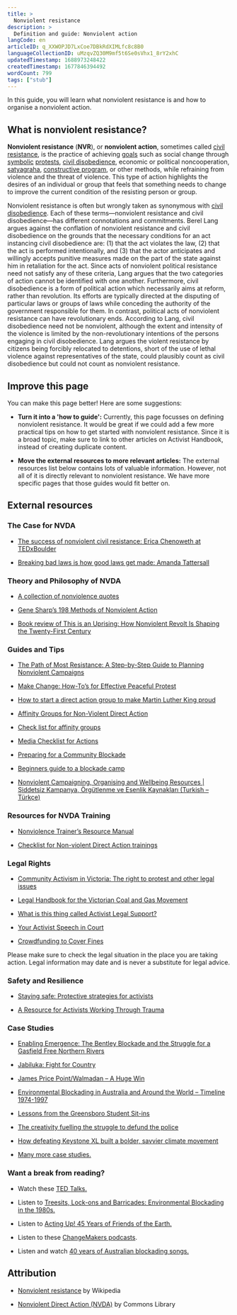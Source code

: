 ```yaml
---
title: >
  Nonviolent resistance
description: >
  Definition and guide: Nonviolent action
langCode: en
articleID: q_XXWOPJD7LxCoe7DBkRdXIMLfc8c8B0
languageCollectionID: uMzqvZQ30M9mf5t6Se0sVhx1_8rY2xhC
updatedTimestamp: 1688973248422
createdTimestamp: 1677846394492
wordCount: 799
tags: ["stub"]
---
```


In this guide, you will learn what nonviolent resistance is and how to organise a nonviolent action.

## What is nonviolent resistance?

**Nonviolent resistance** (**NVR**), or **nonviolent action**, sometimes called [civil resistance](https://en.wikipedia.org/wiki/Civil_resistance), is the practice of achieving [goals](https://en.wikipedia.org/wiki/Goal) such as social change through [symbolic](https://en.wikipedia.org/wiki/Symbol) [protests](https://en.wikipedia.org/wiki/Protest), [civil disobedience](https://en.wikipedia.org/wiki/Civil_disobedience), economic or political noncooperation, [satyagraha](https://en.wikipedia.org/wiki/Satyagraha), [constructive program](https://en.wikipedia.org/wiki/Constructive_program), or other methods, while refraining from violence and the threat of violence. This type of action highlights the desires of an individual or group that feels that something needs to change to improve the current condition of the resisting person or group.

Nonviolent resistance is often but wrongly taken as synonymous with [civil disobedience](https://en.wikipedia.org/wiki/Civil_disobedience). Each of these terms—nonviolent resistance and civil disobedience—has different connotations and commitments. Berel Lang argues against the conflation of nonviolent resistance and civil disobedience on the grounds that the necessary conditions for an act instancing civil disobedience are: (1) that the act violates the law, (2) that the act is performed intentionally, and (3) that the actor anticipates and willingly accepts punitive measures made on the part of the state against him in retaliation for the act. Since acts of nonviolent political resistance need not satisfy any of these criteria, Lang argues that the two categories of action cannot be identified with one another. Furthermore, civil disobedience is a form of political action which necessarily aims at reform, rather than revolution. Its efforts are typically directed at the disputing of particular laws or groups of laws while conceding the authority of the government responsible for them. In contrast, political acts of nonviolent resistance can have revolutionary ends. According to Lang, civil disobedience need not be nonviolent, although the extent and intensity of the violence is limited by the non-revolutionary intentions of the persons engaging in civil disobedience. Lang argues the violent resistance by citizens being forcibly relocated to detentions, short of the use of lethal violence against representatives of the state, could plausibly count as civil disobedience but could not count as nonviolent resistance.

## Improve this page

You can make this page better! Here are some suggestions:

-   **Turn it into a 'how to guide':** Currently, this page focusses on defining nonviolent resistance. It would be great if we could add a few more practical tips on how to get started with nonviolent resistance. Since it is a broad topic, make sure to link to other articles on Activist Handbook, instead of creating duplicate content.
    
-   **Move the external resources to more relevant articles:** The external resources list below contains lots of valuable information. However, not all of it is directly relevant to nonviolent resistance. We have more specific pages that those guides would fit better on.
    

## External resources

### The Case for NVDA

-   [The success of nonviolent civil resistance: Erica Chenoweth at TEDxBoulder](https://commonslibrary.org/ted-talk-the-success-of-nonviolent-civil-resistance/)
    
-   [Breaking bad laws is how good laws get made: Amanda Tattersall](https://commonslibrary.org/breaking-bad-laws-is-how-good-laws-get-made/)
    

### Theory and Philosophy of NVDA

-   [A collection of nonviolence quotes](https://commonslibrary.org/nonviolence-quotes/)
    
-   [Gene Sharp’s 198 Methods of Nonviolent Action](https://commonslibrary.org/198-methods-of-nonviolent-action/)
    
-   [Book review of This is an Uprising: How Nonviolent Revolt Is Shaping the Twenty-First Century](https://commonslibrary.org/review-this-is-an-uprising/)
    

### Guides and Tips

-   [The Path of Most Resistance: A Step-by-Step Guide to Planning Nonviolent Campaigns](https://commonslibrary.org/the-path-of-most-resistance-a-step-by-step-guide-to-planning-nonviolent-campaigns/)
    
-   [Make Change: How-To’s for Effective Peaceful Protest](https://commonslibrary.org/make-change-how-tos-for-effective-peaceful-protest/)
    
-   [How to start a direct action group to make Martin Luther King proud](https://commonslibrary.org/how-to-start-a-direct-action-group-to-make-martin-luther-king-proud/)
    
-   [Affinity Groups for Non-Violent Direct Action](https://commonslibrary.org/affinity-groups-for-non-violent-direct-action/)
    
-   [Check list for affinity groups](https://commonslibrary.org/check-list-for-affinity-groups/)
    
-   [Media Checklist for Actions](https://commonslibrary.org/media-checklist-for-actions/)
    
-   [Preparing for a Community Blockade](https://commonslibrary.org/preparing-for-a-community-blockade/)
    
-   [Beginners guide to a blockade camp](https://commonslibrary.org/beginners-guide-to-a-blockade-camp/)
    
-   [Nonviolent Campaigning, Organising and Wellbeing Resources | Şiddetsiz Kampanya, Örgütlenme ve Esenlik Kaynakları (Turkish – Türkçe)](https://commonslibrary.org/turkish-language-resources/?utm_source=activisthandbook.org)
    

### Resources for NVDA Training

-   [Nonviolence Trainer’s Resource Manual](https://commonslibrary.org/nonviolence-trainers-resource-manual/)
    
-   [Checklist for Non-violent Direct Action trainings](https://commonslibrary.org/checklist-for-non-violent-direct-action-trainings/)
    

### Legal Rights

-   [Community Activism in Victoria: The right to protest and other legal issues](https://commonslibrary.org/community-activism-in-victoria-the-right-to-protest-and-other-legal-issues/)
    
-   [Legal Handbook for the Victorian Coal and Gas Movement](https://commonslibrary.org/legal-handbook-for-the-victorian-coal-and-gas-movement/)
    
-   [What is this thing called Activist Legal Support?](https://commonslibrary.org/what-is-this-thing-called-activist-legal-support/)
    
-   [Your Activist Speech in Court](https://commonslibrary.org/your-activist-speech-in-court/)
    
-   [Crowdfunding to Cover Fines](https://commonslibrary.org/crowdfunding_for_civil_disobedience/)
    

Please make sure to check the legal situation in the place you are taking action. Legal information may date and is never a substitute for legal advice.

### Safety and Resilience

-   [Staying safe: Protective strategies for activists](https://commonslibrary.org/staying-safe-protective-strategies-for-activists/)
    
-   [A Resource for Activists Working Through Trauma](https://commonslibrary.org/a-resource-for-activists-working-through-trauma/)
    

### Case Studies

-   [Enabling Emergence: The Bentley Blockade and the Struggle for a Gasfield Free Northern Rivers](https://commonslibrary.org/enabling-emergence-the-bentley-blockade-and-the-struggle-for-a-gasfield-free-northern-rivers/)
    
-   [Jabiluka: Fight for Country](https://commonslibrary.org/jabiluka-fight-for-country/)
    
-   [James Price Point/Walmadan – A Huge Win](https://commonslibrary.org/james-price-point-walmadan-a-huge-win/)
    
-   [Environmental Blockading in Australia and Around the World – Timeline 1974-1997](https://commonslibrary.org/environmental-blockading-in-australia-and-around-the-world-timeline-1974-1997/)
    
-   [Lessons from the Greensboro Student Sit-ins](https://commonslibrary.org/lessons-from-the-greensboro-student-sit-ins/)
    
-   [The creativity fuelling the struggle to defund the police](https://commonslibrary.org/the-creativity-fuelling-the-struggle-to-defund-the-police/)
    
-   [How defeating Keystone XL built a bolder, savvier climate movement](https://commonslibrary.org/how-defeating-keystone-xl-built-a-bolder-savvier-climate-movement/)
    
-   [Many more case studies.](https://commonslibrary.org/topic/nonviolent-direct-action/?fwp_format=case-studies)
    

### Want a break from reading?

-   Watch these [TED Talks.](https://commonslibrary.org/topic/nonviolent-direct-action/?fwp_format=speeches)
    
-   Listen to [Treesits, Lock-ons and Barricades: Environmental Blockading in the 1980s.](https://commonslibrary.org/treesits-lock-ons-and-barricades-environmental-blockading-in-the-1980s/)
    
-   Listen to [Acting Up! 45 Years of Friends of the Earth.](https://commonslibrary.org/acting-up-45-years-of-foe-talking-tactics-from-lobbying-to-locking-on/)
    
-   Listen to these [ChangeMakers podcasts](https://commonslibrary.org/topic/nonviolent-direct-action/?fwp_collection=changemakers).
    
-   Listen and watch [40 years of Australian blockading songs.](https://commonslibrary.org/listen-and-watch-40-years-of-australian-blockading-songs/)
    

## Attribution

-   [Nonviolent resistance](https://en.wikipedia.org/wiki/Nonviolent_resistance?utm_source=activisthandbook.org) by Wikipedia
    
-   [Nonviolent Direct Action (NVDA)](https://commonslibrary.org/nonviolent-direct-action-nvda-start-here/?utm_source=activisthandbook.org) by Commons Library